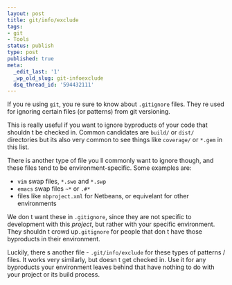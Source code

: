 ```yaml
---
layout: post
title: git/info/exclude
tags:
- git
- Tools
status: publish
type: post
published: true
meta:
  _edit_last: '1'
  _wp_old_slug: git-infoexclude
  dsq_thread_id: '594432111'
---
```

If you re using <code>git</code>, you re sure to know about <code>.gitignore</code> files. They re used for ignoring certain files (or patterns) from git versioning.

This is really useful if you want to ignore byproducts of your code that shouldn t be checked in. Common candidates are <code>build/</code> or <code>dist/</code> directories   but its also very common to see things like <code>coverage/</code> or <code>*.gem</code> in this list.

There is another type of file you ll commonly want to ignore though, and these files tend to be environment-specific. Some examples are:
<ul>
	<li><code>vim</code> swap files, <code>*.swo</code> and <code>*.swp</code></li>
	<li><code>emacs</code> swap files <code>~*</code> or <code>.#*</code></li>
	<li>files like <code>nbproject.xml</code> for Netbeans, or equivelant for other environments</li>
</ul>
We don t want these in <code>.gitignore</code>, since they are not specific to development with this <em>project</em>, but rather with your specific environment. They shouldn t crowd up<code>.gitignore</code> for people that don t have those byproducts in their environment.

Luckily, there s another file - <code>.git/info/exclude</code> for these types of patterns / files. It works very similarly, but doesn t get checked in. Use it for any byproducts your environment leaves behind that have nothing to do with your project or its build process.

